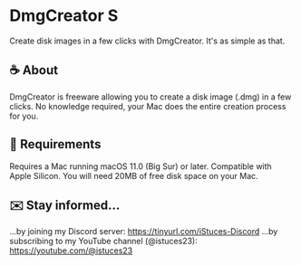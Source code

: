 # DmgCreator S
Create disk images in a few clicks with DmgCreator. It's as simple as that.

## ☕️ About
DmgCreator is freeware allowing you to create a disk image (.dmg) in a few clicks. No knowledge required, your Mac does the entire creation process for you.

## 🚀 Requirements
Requires a Mac running macOS 11.0 (Big Sur) or later. Compatible with Apple Silicon. You will need 20MB of free disk space on your Mac.

## ✉️ Stay informed...
...by joining my Discord server: https://tinyurl.com/iStuces-Discord
...by subscribing to my YouTube channel (@istuces23): https://youtube.com/@istuces23

